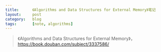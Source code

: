 ```yaml
---
title:      《Algorithms and Data Structures for External Memory》笔记
layout:     post
category:   blog
tags:       [note, algorithms]
---
```


>《Algorithms and Data Structures for External Memory》，https://book.douban.com/subject/3337586/